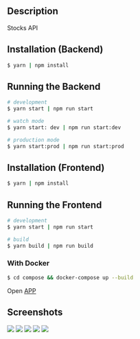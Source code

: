 ## Description

Stocks API

## Installation (Backend)

```bash
$ yarn | npm install
```

## Running the Backend

```bash
# development
$ yarn start | npm run start

# watch mode
$ yarn start: dev | npm run start:dev

# production mode
$ yarn start:prod | npm run start:prod
```

## Installation (Frontend)

```bash
$ yarn | npm install
```

## Running the Frontend

```bash
# development
$ yarn start | npm run start

# build
$ yarn build | npm run build
```

### With Docker

```bash
$ cd compose && docker-compose up --build
```

Open [APP](http://localhost:3000)

## Screenshots

![](https://i.imgur.com/FAm7FB4.png)
![](https://i.imgur.com/jxD29pW.png)
![](https://i.imgur.com/5HODpja.png)
![](https://i.imgur.com/c3zcNYI.png)
![](https://i.imgur.com/rZ6T5Da.png)
